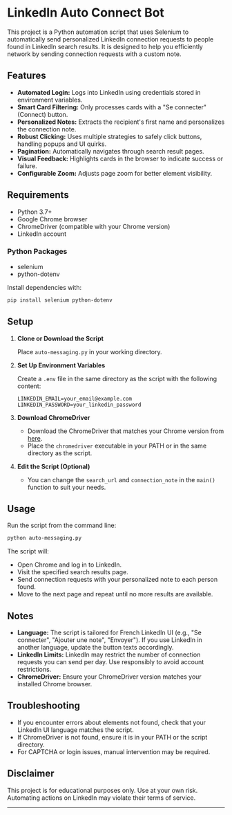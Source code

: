 
# LinkedIn Auto Connect Bot

This project is a Python automation script that uses Selenium to automatically send personalized LinkedIn connection requests to people found in LinkedIn search results. It is designed to help you efficiently network by sending connection requests with a custom note.

## Features

- **Automated Login:** Logs into LinkedIn using credentials stored in environment variables.
- **Smart Card Filtering:** Only processes cards with a "Se connecter" (Connect) button.
- **Personalized Notes:** Extracts the recipient's first name and personalizes the connection note.
- **Robust Clicking:** Uses multiple strategies to safely click buttons, handling popups and UI quirks.
- **Pagination:** Automatically navigates through search result pages.
- **Visual Feedback:** Highlights cards in the browser to indicate success or failure.
- **Configurable Zoom:** Adjusts page zoom for better element visibility.

## Requirements

- Python 3.7+
- Google Chrome browser
- ChromeDriver (compatible with your Chrome version)
- LinkedIn account

### Python Packages

- selenium
- python-dotenv

Install dependencies with:

```bash
pip install selenium python-dotenv
```

## Setup

1. **Clone or Download the Script**

   Place `auto-messaging.py` in your working directory.

2. **Set Up Environment Variables**

   Create a `.env` file in the same directory as the script with the following content:

   ```
   LINKEDIN_EMAIL=your_email@example.com
   LINKEDIN_PASSWORD=your_linkedin_password
   ```

3. **Download ChromeDriver**

   - Download the ChromeDriver that matches your Chrome version from [here](https://sites.google.com/chromium.org/driver/).
   - Place the `chromedriver` executable in your PATH or in the same directory as the script.

4. **Edit the Script (Optional)**

   - You can change the `search_url` and `connection_note` in the `main()` function to suit your needs.

## Usage

Run the script from the command line:

```bash
python auto-messaging.py
```

The script will:

- Open Chrome and log in to LinkedIn.
- Visit the specified search results page.
- Send connection requests with your personalized note to each person found.
- Move to the next page and repeat until no more results are available.

## Notes

- **Language:** The script is tailored for French LinkedIn UI (e.g., "Se connecter", "Ajouter une note", "Envoyer"). If you use LinkedIn in another language, update the button texts accordingly.
- **LinkedIn Limits:** LinkedIn may restrict the number of connection requests you can send per day. Use responsibly to avoid account restrictions.
- **ChromeDriver:** Ensure your ChromeDriver version matches your installed Chrome browser.

## Troubleshooting

- If you encounter errors about elements not found, check that your LinkedIn UI language matches the script.
- If ChromeDriver is not found, ensure it is in your PATH or the script directory.
- For CAPTCHA or login issues, manual intervention may be required.

## Disclaimer

This project is for educational purposes only. Use at your own risk. Automating actions on LinkedIn may violate their terms of service.

---
